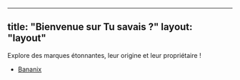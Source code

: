 
---
title: "Bienvenue sur Tu savais ?"
layout: "layout"
---

<p>Explore des marques étonnantes, leur origine et leur propriétaire !</p>
<ul>
  <li><a href="/categorie/fruit/bananix/">Bananix</a></li>
</ul>
